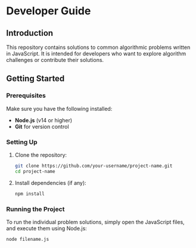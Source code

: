 # Developer Guide

## Introduction

This repository contains solutions to common algorithmic problems written in JavaScript. It is intended for developers who want to explore algorithm challenges or contribute their solutions.

## Getting Started

### Prerequisites

Make sure you have the following installed:

- **Node.js** (v14 or higher)
- **Git** for version control

### Setting Up

1. Clone the repository:

    ```bash
    git clone https://github.com/your-username/project-name.git
    cd project-name
    ```

2. Install dependencies (if any):

    ```bash
    npm install
    ```

### Running the Project

To run the individual problem solutions, simply open the JavaScript files, and execute them using Node.js:

```bash
node filename.js
